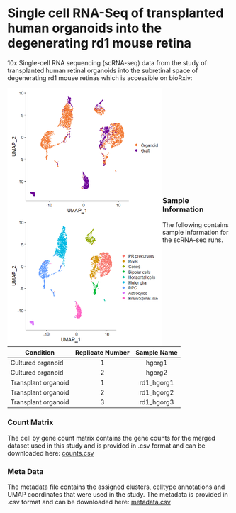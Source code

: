 # Single cell RNA-Seq of transplanted human organoids into the degenerating rd1 mouse retina

10x Single-cell RNA sequencing (scRNA-seq) data from the study of transplanted human retinal organoids into the subretinal space of degenerating rd1 mouse retinas which is accessible on bioRxiv:

<img align="left" src="./image/sample.png" width="350"><img align="left" src="./image/celltype.png" width="350"/>
<br>
<br>
<br>
<br>
<br>
<br>
<br>
<br>
<br>
<br>
<br>
<br>
<br>


### Sample Information
The following contains sample information for the scRNA-seq runs.

| Condition        | Replicate Number           | Sample Name  |
| ------------- |:-------------:|:-----:|
Cultured organoid | 1 |hgorg1
Cultured organoid | 2 |hgorg2
Transplant organoid | 1 |rd1_hgorg1
Transplant organoid | 2 |rd1_hgorg2
Transplant organoid | 3 |rd1_hgorg3

### Count Matrix
The cell by gene count matrix contains the gene counts for the merged dataset used in this study and is provided in .csv format and can be downloaded here:
[counts.csv](https://www.dropbox.com/)

### Meta Data 
The metadata file contains the assigned clusters, celltype annotations and UMAP coordinates that were used in the study.
The metadata is provided in .csv format and can be downloaded here:
[metadata.csv](https://www.dropbox.com/)
